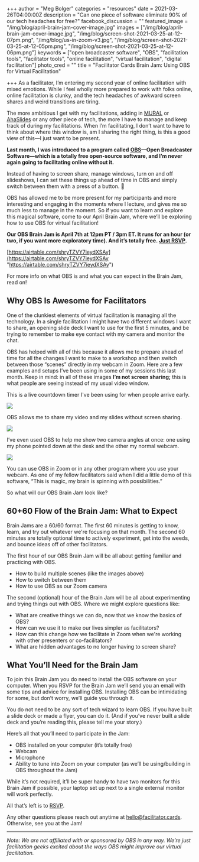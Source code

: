+++
author = "Meg Bolger"
categories = "resources"
date = 2021-03-26T04:00:00Z
description = "Can one piece of software eliminate 90% of our tech headaches for free?"
facebook_discussion = ""
featured_image = "/img/blog/april-brain-jam-cover-image.jpg"
images = ["/img/blog/april-brain-jam-cover-image.jpg", "/img/blog/screen-shot-2021-03-25-at-12-07pm.png", "/img/blog/us-in-zoom-v3.jpg", "/img/blog/screen-shot-2021-03-25-at-12-05pm.png", "/img/blog/screen-shot-2021-03-25-at-12-06pm.png"]
keywords = ["open broadcaster software", "OBS", "facilitation tools", "facilitator tools", "online facilitation", "virtual facilitation", "digital facilitation"]
photo_cred = ""
title = "Facilitator Cards Brain Jam: Using OBS for Virtual Facilitation"

+++
As a facilitator, I’m entering my second year of online facilitation with mixed emotions. While I feel wholly more prepared to work with folks online, online facilitation is clunky, and the tech headaches of awkward screen shares and weird transitions are tiring.

The more ambitious I get with my facilitations, adding in [MURAL](https://www.facilitator.cards/blog/using-mural-for-virtual-facilitation-canning-the-brain-jam/) or [AhaSlides](https://www.facilitator.cards/blog/using-ahaslides-for-virtual-facilitation-canning-the-brain-jam/) or any other piece of tech, the more I have to manage and keep track of during my facilitations. When I’m facilitating, I don’t want to have to think about where this window is, am I sharing the right thing, is this a good view of this—I just want to be present.

**Last month, I was introduced to a program called** [**OBS**](https://obsproject.com/)**—Open Broadcaster Software—which is a totally free open-source software, and I’m never again going to facilitating online without it.**

Instead of having to screen share, manage windows, turn on and off slideshows, I can set these things up ahead of time in OBS and simply switch between them with a press of a button. 🥳

OBS has allowed me to be more present for my participants and more interesting and engaging in the moments where I lecture, and gives me so much less to manage in the moment. So if you want to learn and explore this magical software, come to our April Brain Jam, where we’ll be exploring how to use OBS for virtual facilitation!

**Our OBS Brain Jam is April 7th at 12pm PT / 3pm ET. It runs for an hour (or two, if you want more exploratory time). And it’s totally free.** [**Just RSVP**](https://airtable.com/shryTZVY7ieydXSAy)**.**

[https://airtable.com/shryTZVY7ieydXSAy](https://airtable.com/shryTZVY7ieydXSAy "https://airtable.com/shryTZVY7ieydXSAy")

For more info on what OBS is and what you can expect in the Brain Jam, read on!

## Why OBS Is Awesome for Facilitators

One of the clunkiest elements of virtual facilitation is managing all the technology. In a single facilitation I might have two different windows I want to share, an opening slide deck I want to use for the first 5 minutes, and be trying to remember to make eye contact with my camera and monitor the chat.

OBS has helped with all of this because it allows me to prepare ahead of time for all the changes I want to make to a workshop and then switch between those “scenes” directly in my webcam in Zoom. Here are a few examples and setups I’ve been using in some of my sessions this last month. Keep in mind: in all of these images **I’m not screen sharing;** this is what people are seeing instead of my usual video window.

This is a live countdown timer I've been using for when people arrive early.

![](/img/blog/screen-shot-2021-03-25-at-12-06pm.png)

OBS allows me to share my video and my slides without screen sharing.

![](/img/blog/us-in-zoom-v3.jpg)

I’ve even used OBS to help me show two camera angles at once: one using my phone pointed down at the desk and the other my normal webcam.

![](/img/blog/screen-shot-2021-03-25-at-12-05pm.png)

You can use OBS in Zoom or in any other program where you use your webcam. As one of my fellow facilitators said when I did a little demo of this software, “This is magic, my brain is spinning with possibilities.”

So what will our OBS Brain Jam look like?

## 60+60 Flow of the Brain Jam: What to Expect

Brain Jams are a 60/60 format. The first 60 minutes is getting to know, learn, and try out whatever we're focusing on that month. The second 60 minutes are totally optional time to actively experiment, get into the weeds, and bounce ideas off of other facilitators.

The first hour of our OBS Brain Jam will be all about getting familiar and practicing with OBS.

* How to build multiple scenes (like the images above)
* How to switch between them
* How to use OBS as our Zoom camera

The second (optional) hour of the Brain Jam will be all about experimenting and trying things out with OBS. Where we might explore questions like:

* What are creative things we can do, now that we know the basics of OBS?
* How can we use it to make our lives simpler as facilitators?
* How can this change how we facilitate in Zoom when we're working with other presenters or co-facilitators?
* What are hidden advantages to no longer having to screen share?

## What You’ll Need for the Brain Jam

To join this Brain Jam you do need to install the OBS software on your computer. When you RSVP for the Brain Jam we’ll send you an email with some tips and advice for installing OBS. Installing OBS can be intimidating for some, but don’t worry, we’ll guide you through it.

You do not need to be any sort of tech wizard to learn OBS. If you have built a slide deck or made a flyer, you can do it. (And if you’ve never built a slide deck and you’re reading this, please tell me your story.)

Here’s all that you’ll need to participate in the Jam:

* OBS installed on your computer (it’s totally free)
* Webcam
* Microphone
* Ability to tune into Zoom on your computer (as we’ll be using/building in OBS throughout the Jam)

While it’s not required, it’ll be super handy to have two monitors for this Brain Jam if possible, your laptop set up next to a single external monitor will work perfectly.

All that’s left is to [RSVP](https://airtable.com/shryTZVY7ieydXSAy).

Any other questions please reach out anytime at hello@facilitator.cards. Otherwise, see you at the Jam!

***

_Note: We are not affiliated with or sponsored by OBS in any way. We’re just facilitation geeks excited about the ways OBS might improve our virtual facilitation._